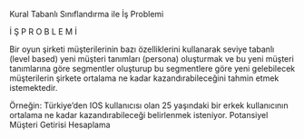 Kural Tabanlı Sınıflandırma ile İş Problemi

İ Ş    P R O B L E M İ

Bir oyun şirketi müşterilerinin bazı özelliklerini kullanarak
seviye tabanlı (level based) yeni müşteri tanımları
(persona) oluşturmak ve bu yeni müşteri tanımlarına
göre segmentler oluşturup bu segmentlere göre yeni
gelebilecek müşterilerin şirkete ortalama ne kadar
kazandırabileceğini tahmin etmek istemektedir.


Örneğin:
Türkiye’den IOS kullanıcısı olan 25 yaşındaki bir erkek 
kullanıcının ortalama ne kadar kazandırabileceği 
belirlenmek isteniyor.
Potansiyel Müşteri Getirisi Hesaplama
